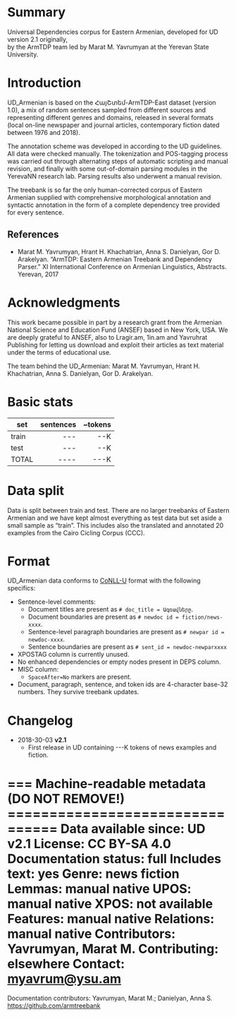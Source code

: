 # Summary

Universal Dependencies corpus for Eastern Armenian, developed for UD version 2.1 originally,  
by the ArmTDP team led by Marat M. Yavrumyan at the Yerevan State University.


# Introduction

UD_Armenian is based on the ՀայՇտեմ-ArmTDP-East dataset (version 1.0), a mix of random sentences sampled from different sources and representing different genres and domains, released in several formats (local on-line newspaper and journal articles, contemporary fiction dated between 1976 and 2018).

The annotation scheme was developed in according to the UD guidelines. All data were checked manually. The tokenization and POS-tagging process was carried out through alternating steps of automatic scripting and manual revision, and finally with some out-of-domain parsing modules in the YerevaNN research lab. Parsing results also underwent a manual revision.

The treebank is so far the only human-corrected corpus of Eastern Armenian supplied with comprehensive morphological annotation and syntactic annotation in the form of a complete dependency tree provided for every sentence.

## References

* Marat M. Yavrumyan, Hrant H. Khachatrian, Anna S. Danielyan, Gor D. Arakelyan. “ArmTDP: Eastern Armenian Treebank and Dependency Parser.” XI International Conference on Armenian Linguistics, Abstracts. Yerevan, 2017


# Acknowledgments

This work became possible in part by a research grant from the Armenian National Science and Education Fund (ANSEF) based in New York, USA. We are deeply grateful to ANSEF, also to Lragir.am, 1in.am and Yavruhrat Publishing for letting us download and exploit their articles as text material under the terms of educational use.

The team behind the UD_Armenian: Marat M. Yavrumyan, Hrant H. Khachatrian, Anna S. Danielyan, Gor D. Arakelyan.


# Basic stats

| set   | sentences | ~tokens |
| ----- |----------:| -------:|
| train |     ---   |    --K  |
| test  |     ---   |    --K  |
| TOTAL |    ----   |   ---K  |


# Data split

Data is split between train and test. There are no larger treebanks of Eastern Armenian and we have kept almost everything as test data but set aside a small sample as “train”. This includes also the translated and annotated 20 examples from the Cairo Cicling Corpus (CCC).


# Format

UD_Armenian data conforms to [CoNLL-U](http://universaldependencies.org/format.html) format with the following specifics:
* Sentence-level comments:
  * Document titles are present as `# doc_title = Ագռավները`.
  * Document boundaries are present as `# newdoc id = fiction/news-xxxx`.
  * Sentence-level paragraph boundaries are present as `# newpar id = newdoc-xxxx`.
  * Sentence boundaries are present as `# sent_id = newdoc-newparxxxx`
* XPOSTAG column is currently unused.
* No enhanced dependencies or empty nodes present in DEPS column.
* MISC column:
  * `SpaceAfter=No` markers are present.
* Document, paragraph, sentence, and token ids are 4-character base-32 numbers. They survive treebank updates.


# Changelog

* 2018-30-03 **v2.1**
  * First release in UD containing ---K tokens of news examples and fiction.


=== Machine-readable metadata (DO NOT REMOVE!) ================================
Data available since: UD v2.1
License: CC BY-SA 4.0
Documentation status: full
Includes text: yes
Genre: news fiction
Lemmas: manual native
UPOS: manual native
XPOS: not available
Features: manual native
Relations: manual native
Contributors: Yavrumyan, Marat M.
Contributing: elsewhere
Contact: myavrum@ysu.am
===============================================================================
Documentation contributors: Yavrumyan, Marat M.; Danielyan, Anna S.
https://github.com/armtreebank
